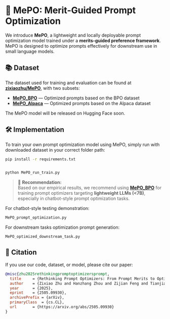 # 🚀 MePO: Merit-Guided Prompt Optimization

We introduce **MePO**, a lightweight and locally deployable prompt optimization model trained under a **merits-guided preference framework**. MePO is designed to optimize prompts effectively for downstream use in small language models.

## 📚 Dataset

The dataset used for training and evaluation can be found at [**zixiaozhu/MePO**](https://huggingface.co/datasets/zixiaozhu/MePO/tree/main), with two subsets:

- [**MePO_BPO**](https://huggingface.co/datasets/zixiaozhu/MePO_BPO) — Optimized prompts based on the BPO dataset  
- [**MePO_Alpaca**](https://huggingface.co/datasets/zixiaozhu/MePO_Alpaca) — Optimized prompts based on the Alpaca dataset

The MePO model will be released on Hugging Face soon.

## 🛠️ Implementation

To train your own prompt optimization model using MePO, simply run with downloaded dataset in your correct folder path:
```bash
pip install -r requirements.txt


python MePO_run_train.py
```
> 📌 **Recommendation:**  
Based on our empirical results, we recommend using [**MePO_BPO**](https://huggingface.co/datasets/zixiaozhu/MePO_BPO) for training prompt optimizers targeting **lightweight LLMs (<7B)**, especially in chatbot-style prompt optimization tasks.

For chatbot-style testing demonstration:
```bash
MePO_prompt_optimization.py
```

For downstream tasks optimization prompt generation:
```bash
MePO_optimized_downstream_task.py
```

## 📄 Citation

If you use our code, dataset, or model, please cite our paper:

```bibtex
@misc{zhu2025rethinkingpromptoptimizersprompt,
  title     = {Rethinking Prompt Optimizers: From Prompt Merits to Optimization},
  author    = {Zixiao Zhu and Hanzhang Zhou and Zijian Feng and Tianjiao Li and Chua Jia Jim Deryl and Mak Lee Onn and Gee Wah Ng and Kezhi Mao},
  year      = {2025},
  eprint    = {2505.09930},
  archivePrefix = {arXiv},
  primaryClass  = {cs.CL},
  url       = {https://arxiv.org/abs/2505.09930}
}
